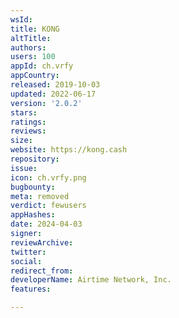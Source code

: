 ```yaml
---
wsId: 
title: KONG
altTitle: 
authors: 
users: 100
appId: ch.vrfy
appCountry: 
released: 2019-10-03
updated: 2022-06-17
version: '2.0.2'
stars: 
ratings: 
reviews: 
size: 
website: https://kong.cash
repository: 
issue: 
icon: ch.vrfy.png
bugbounty: 
meta: removed
verdict: fewusers
appHashes: 
date: 2024-04-03
signer: 
reviewArchive: 
twitter: 
social: 
redirect_from: 
developerName: Airtime Network, Inc.
features: 

---
```


